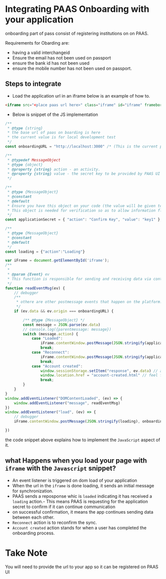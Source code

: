# Integrating PAAS Onboarding with your application
onboarding part of pass consist of registering institutions on on PAAS.

Requirements for Obarding are:
- having a valid interchangeid
- Ensure the email has not been used on passport
- ensure the bank id has not been used
- ensure the mobile number has not been used on passport.
## Steps to integrate

- Load the application url in an iframe below is an example of how to.
```html
<iframe src="<place paas url here>" class="iframe" id="iframe" frameborder="0"></iframe>
```
- Below is snippet of the JS implementation
```js
/**
 * @type {string}
 * the base url of paas on boarding is here
 * the current value is for local development test
 */
const onboardingURL = "http://localhost:3000" /* (This is the current production url but may change in the future) */

/**
 * @typedef MessageObject
 * @type {object}
 * @property {string} action - an activity.
 * @property {string} value - the secret key to be provided by PAAS UI Developer.
 */

/**
 * @type {MessageObject}
 * @constant
 * @default
 * Ensure you have this object on your code (the value will be given to you from PAAS UI)
 * This object is needed for verification so as to allow information flow between the platform
 */
const applicationSecret = { "action": "Confirm Key", "value": "key1" };

/**
 * @type {MessageObject}
 * @constant
 * @default
 */
const loading = {"action":"Loading"}

var iFrame = document.getElementById('iframe');
/**
 * 
 * @param {Event} ev 
 * This function is responsible for sending and receiving data via content postmesssage
 */
function readEventMsg(ev) {
    // debugger
    /**
     * othere are other postmessage events that happen on the platform. So we have to check only for the one from onboardingurl
     */
    if (ev.data && ev.origin === onboardingURL) {

        /** @type {MessageObject} */
        const message = JSON.parse(ev.data)
        // console.log({parentmessage: message})
        switch (message.action) {
            case "Loaded":
                iFrame.contentWindow.postMessage(JSON.stringify(applicationSecret), "http://localhost:3000")
                break;
            case "Reconnect":
                iFrame.contentWindow.postMessage(JSON.stringify(applicationSecret), "http://localhost:3000")
                break;
            case "Account created":
                window.sessionStorage.setItem("response", ev.data) // at this point the data from PAAS UI is stored in the sessionStorage
                window.location.href = "account-created.html" // feel free to replace this line of code with any other implementatio.
                break;
        }
    }
}
window.addEventListener("DOMContentLoaded", (ev) => {
    window.addEventListener("message", readEventMsg)
})
window.addEventListener("load", (ev) => {
    // debugger
    iFrame.contentWindow.postMessage(JSON.stringify(loading), onboardingURL)

})
```
the code snippet above explains how to implement the `JavaScript` aspect of it.

## what Happens when you load your page with `iframe` with the `Javascript` snippet?

- An event listener is triggered on dom load of your application
- When the url in the `iframe` is done loading, it sends an initial message for synchronization.
- PAAS sends a reposponse whic is `loaded` indicating it has received a `loading` action.- This means PAAS is requesting for the application secret to confirm if it can continue communication
- on successful confirmation, it means the app continues sending data between each other.
- `Reconnect` action is to reconfirm the sync.
- `Account created` action stands for when a user has completed the onboarding process.

# Take Note
You will need to provide the url to your app so it can be registered on PAAS UI